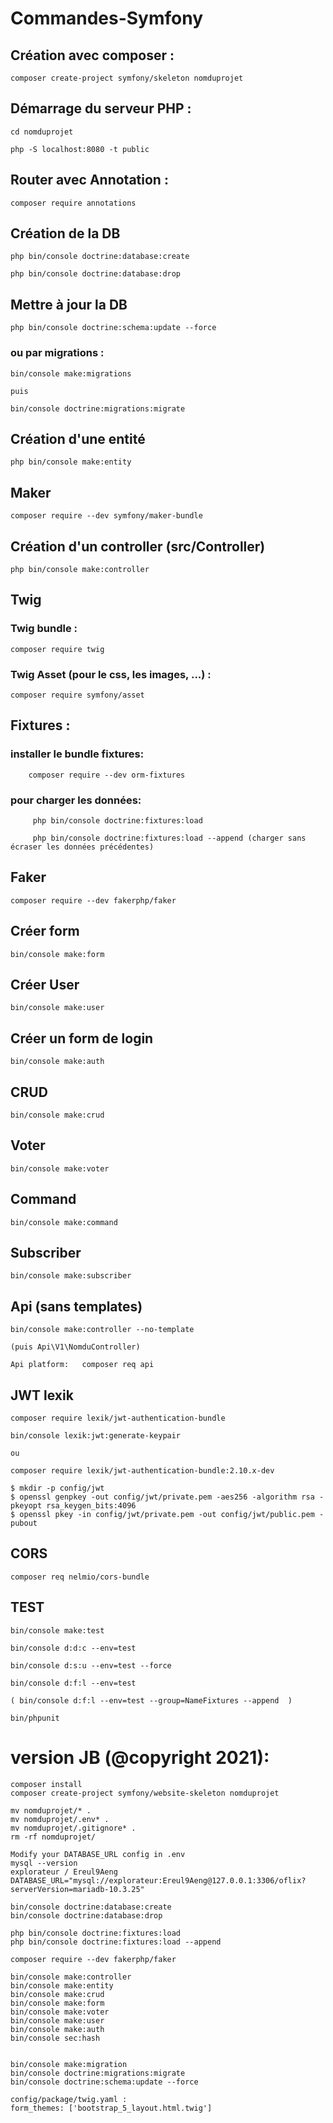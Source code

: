 # Commandes-Symfony

## Création avec composer :

    composer create-project symfony/skeleton nomduprojet


## Démarrage du serveur PHP :

    cd nomduprojet

    php -S localhost:8080 -t public 


## Router avec Annotation : 

    composer require annotations


## Création de la DB

    php bin/console doctrine:database:create

    php bin/console doctrine:database:drop 

## Mettre à jour la DB

    php bin/console doctrine:schema:update --force

### ou par migrations :

    bin/console make:migrations 
    
    puis 

    bin/console doctrine:migrations:migrate


## Création d'une entité

    php bin/console make:entity


## Maker

    composer require --dev symfony/maker-bundle 


## Création d'un controller (src/Controller)

    php bin/console make:controller  


## Twig

### Twig bundle :

    composer require twig

### Twig Asset (pour le css, les images, ...) : 

    composer require symfony/asset


## Fixtures :

### installer le bundle fixtures:

        composer require --dev orm-fixtures

### pour charger les données:    

         php bin/console doctrine:fixtures:load

         php bin/console doctrine:fixtures:load --append (charger sans écraser les données précédentes)


## Faker

    composer require --dev fakerphp/faker

## Créer form 

    bin/console make:form


## Créer User 

    bin/console make:user


## Créer un form de login

    bin/console make:auth

## CRUD 

    bin/console make:crud

## Voter   

    bin/console make:voter

## Command

	bin/console make:command

## Subscriber

	bin/console make:subscriber


## Api (sans templates)

	bin/console make:controller --no-template

	(puis Api\V1\NomduController)

	Api platform:	composer req api


## JWT lexik	

	composer require lexik/jwt-authentication-bundle

	bin/console lexik:jwt:generate-keypair

	ou 

	composer require lexik/jwt-authentication-bundle:2.10.x-dev

	$ mkdir -p config/jwt
	$ openssl genpkey -out config/jwt/private.pem -aes256 -algorithm rsa -pkeyopt rsa_keygen_bits:4096
	$ openssl pkey -in config/jwt/private.pem -out config/jwt/public.pem -pubout


## CORS

	composer req nelmio/cors-bundle 

## TEST

	bin/console make:test

	bin/console d:d:c --env=test

	bin/console d:s:u --env=test --force

	bin/console d:f:l --env=test

	( bin/console d:f:l --env=test --group=NameFixtures --append  )

	bin/phpunit


# version JB (@copyright 2021):

    composer install
	composer create-project symfony/website-skeleton nomduprojet
	
	mv nomduprojet/* .
	mv nomduprojet/.env* .
	mv nomduprojet/.gitignore* .
	rm -rf nomduprojet/
	
	Modify your DATABASE_URL config in .env
	mysql --version
	explorateur / Ereul9Aeng
	DATABASE_URL="mysql://explorateur:Ereul9Aeng@127.0.0.1:3306/oflix?serverVersion=mariadb-10.3.25"
	
	bin/console doctrine:database:create
	bin/console doctrine:database:drop
	
	php bin/console doctrine:fixtures:load
	php bin/console doctrine:fixtures:load --append
		
	composer require --dev fakerphp/faker
	
	bin/console make:controller
	bin/console make:entity
	bin/console make:crud
	bin/console make:form
	bin/console make:voter
	bin/console make:user
	bin/console make:auth
	bin/console sec:hash
	
	
	bin/console make:migration
	bin/console doctrine:migrations:migrate
	bin/console doctrine:schema:update --force
	
	config/package/twig.yaml :
	form_themes: ['bootstrap_5_layout.html.twig']